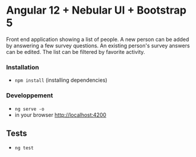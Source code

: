 # Angular 12 + Nebular UI + Bootstrap 5

Front end application showing a list of people. A new person can be added by answering a few survey questions. An existing person's survey answers can be edited. The list can be filtered by favorite activity.

### Installation
* `npm install` (installing dependencies)

### Developpement
* `ng serve -o`
* in your browser [http://localhost:4200](http://localhost:4200) 


## Tests
* `ng test`